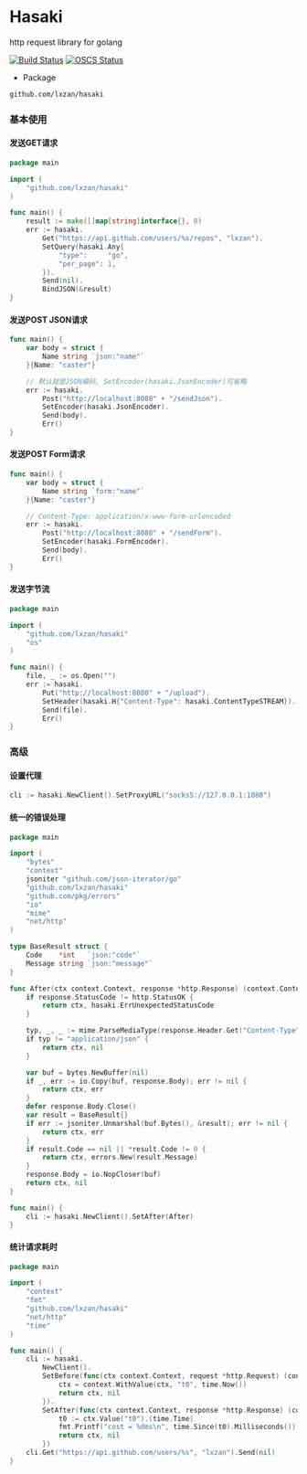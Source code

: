 # Hasaki
http request library for golang

[![Build Status](https://github.com/lxzan/hasaki/workflows/Go%20Test/badge.svg?branch=master)](https://github.com/lxzan/hasaki/actions?query=branch%3Amaster)
[![OSCS Status](https://www.oscs1024.com/platform/badge/lxzan/hasaki.svg?size=small)](https://www.oscs1024.com/project/lxzan/hasaki?ref=badge_small)

- Package
```bash
github.com/lxzan/hasaki
```

### 基本使用
#### 发送GET请求
```go
package main

import (
	"github.com/lxzan/hasaki"
)

func main() {
	result := make([]map[string]interface{}, 0)
	err := hasaki.
		Get("https://api.github.com/users/%s/repos", "lxzan").
		SetQuery(hasaki.Any{
			"type":     "go",
			"per_page": 1,
		}).
		Send(nil).
		BindJSON(&result)
}
```

#### 发送POST JSON请求
```go
func main() {
	var body = struct {
		Name string `json:"name"`
	}{Name: "caster"}

	// 默认就是JSON编码, SetEncoder(hasaki.JsonEncoder)可省略
	err := hasaki.
		Post("http://localhost:8080" + "/sendJson").
		SetEncoder(hasaki.JsonEncoder).
		Send(body).
		Err()
}
```

#### 发送POST Form请求
```go
func main() {
	var body = struct {
		Name string `form:"name"`
	}{Name: "caster"}

    // Content-Type: application/x-www-form-urlencoded
	err := hasaki.
		Post("http://localhost:8080" + "/sendForm").
		SetEncoder(hasaki.FormEncoder).
		Send(body).
		Err()
}
```

#### 发送字节流
```go
package main

import (
	"github.com/lxzan/hasaki"
	"os"
)

func main() {
	file, _ := os.Open("")
	err := hasaki.
		Put("http://localhost:8080" + "/upload").
		SetHeader(hasaki.H{"Content-Type": hasaki.ContentTypeSTREAM}).
		Send(file).
		Err()
}
```

### 高级

#### 设置代理
```go
cli := hasaki.NewClient().SetProxyURL("socks5://127.0.0.1:1080")
```

#### 统一的错误处理
```go
package main

import (
	"bytes"
	"context"
	jsoniter "github.com/json-iterator/go"
	"github.com/lxzan/hasaki"
	"github.com/pkg/errors"
	"io"
	"mime"
	"net/http"
)

type BaseResult struct {
	Code    *int   `json:"code"`
	Message string `json:"message"`
}

func After(ctx context.Context, response *http.Response) (context.Context, error) {
	if response.StatusCode != http.StatusOK {
		return ctx, hasaki.ErrUnexpectedStatusCode
	}

	typ, _, _ := mime.ParseMediaType(response.Header.Get("Content-Type"))
	if typ != "application/json" {
		return ctx, nil
	}

	var buf = bytes.NewBuffer(nil)
	if _, err := io.Copy(buf, response.Body); err != nil {
		return ctx, err
	}
	defer response.Body.Close()
	var result = BaseResult{}
	if err := jsoniter.Unmarshal(buf.Bytes(), &result); err != nil {
		return ctx, err
	}
	if result.Code == nil || *result.Code != 0 {
		return ctx, errors.New(result.Message)
	}
	response.Body = io.NopCloser(buf)
	return ctx, nil
}

func main() {
	cli := hasaki.NewClient().SetAfter(After)
}
```

#### 统计请求耗时
```go
package main

import (
	"context"
	"fmt"
	"github.com/lxzan/hasaki"
	"net/http"
	"time"
)

func main() {
	cli := hasaki.
		NewClient().
		SetBefore(func(ctx context.Context, request *http.Request) (context.Context, error) {
			ctx = context.WithValue(ctx, "t0", time.Now())
			return ctx, nil
		}).
		SetAfter(func(ctx context.Context, response *http.Response) (context.Context, error) {
			t0 := ctx.Value("t0").(time.Time)
			fmt.Printf("cost = %dms\n", time.Since(t0).Milliseconds())
			return ctx, nil
		})
	cli.Get("https://api.github.com/users/%s", "lxzan").Send(nil)
}

```